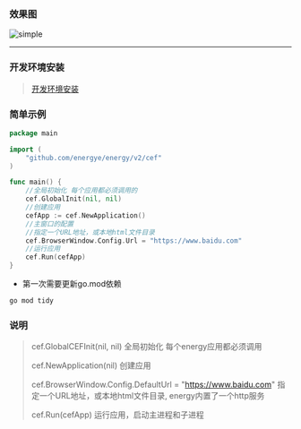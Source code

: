 ### 效果图
![simple](/imgs/examples/simple.gif)

---
### 开发环境安装
> [开发环境安装](/course/install-env)

### 简单示例

```go
package main

import (
	"github.com/energye/energy/v2/cef"
)

func main() {
	//全局初始化 每个应用都必须调用的
	cef.GlobalInit(nil, nil)
	//创建应用
	cefApp := cef.NewApplication()
	//主窗口的配置
	//指定一个URL地址，或本地html文件目录
	cef.BrowserWindow.Config.Url = "https://www.baidu.com"
	//运行应用
	cef.Run(cefApp)
}

```

- 第一次需要更新go.mod依赖
```cmd
go mod tidy
```

### 说明
> cef.GlobalCEFInit(nil, nil) 全局初始化 每个energy应用都必须调用
>
> cef.NewApplication(nil) 创建应用
>
> cef.BrowserWindow.Config.DefaultUrl = "https://www.baidu.com" 指定一个URL地址，或本地html文件目录, energy内置了一个http服务
>
> cef.Run(cefApp) 运行应用，启动主进程和子进程
